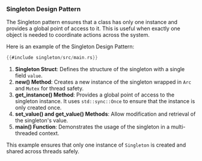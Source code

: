 ### Singleton Design Pattern

The Singleton pattern ensures that a class has only one instance and provides a global point of access to it. This is useful when exactly one object is needed to coordinate actions across the system.

Here is an example of the Singleton Design Pattern:

```rust
{{#include singleton/src/main.rs}}
```

1. **Singleton Struct**: Defines the structure of the singleton with a single field `value`.
2. **new() Method**: Creates a new instance of the singleton wrapped in `Arc` and `Mutex` for thread safety.
3. **get_instance() Method**: Provides a global point of access to the singleton instance. It uses `std::sync::Once` to ensure that the instance is only created once.
4. **set_value() and get_value() Methods**: Allow modification and retrieval of the singleton's value.
5. **main() Function**: Demonstrates the usage of the singleton in a multi-threaded context.

This example ensures that only one instance of `Singleton` is created and shared across threads safely.
